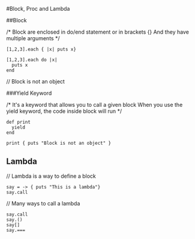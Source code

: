 #Block, Proc and Lambda

##Block

/* Block are enclosed in do/end statement or in brackets {}
And they have multiple arguments */

```
[1,2,3].each { |x| puts x}
```

```
[1,2,3].each do |x|
  puts x
end
```

// Block is not an object

###Yield Keyword

/* It's a keyword that allows you to call a given block
When you use the yield keyword, the code inside block will run */

```
def print
  yield
end

print { puts "Block is not an object" }
```

## Lambda

// Lambda is a way to define a block

```
say = -> { puts "This is a lambda"}
say.call
```

// Many ways to call a lambda

```
say.call
say.()
say[]
say.===
```

